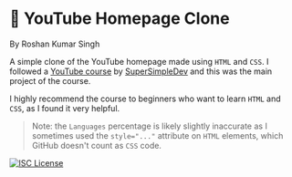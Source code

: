 # 🎥 YouTube Homepage Clone
By
Roshan Kumar Singh

A simple clone of the YouTube homepage made using `HTML` and `CSS`. I followed a [YouTube course](https://www.youtube.com/watch?v=G3e-cpL7ofc) by [SuperSimpleDev](https://www.youtube.com/@SuperSimpleDev) and this was the main project of the course.

I highly recommend the course to beginners who want to learn `HTML` and `CSS`, as I found it very helpful.

> Note: the `Languages` percentage is likely slightly inaccurate as I sometimes used the `style="..."` attribute on `HTML` elements, which GitHub doesn't count as `CSS` code.

[![ISC License](https://img.shields.io/badge/License-ISC-green.svg)](https://choosealicense.com/licenses/isc/)

